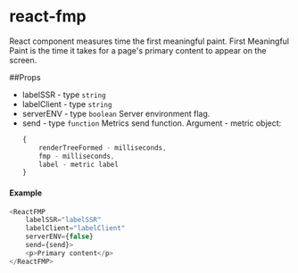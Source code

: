 # react-fmp
React component measures time the first meaningful paint. 
First Meaningful Paint is the time it takes for a page's primary content to appear on the screen.

##Props
* labelSSR - type `string`
* labelClient - type `string`
* serverENV - type `boolean` Server environment flag.
* send - type `function` Metrics send function. 
    Argument - metric object:
    ```js
    {
        renderTreeFormed - milliseconds,
        fmp - milliseconds,
        label - metric label
    }
    ```



#### Example
```js
<ReactFMP
    labelSSR="labelSSR"
    labelClient="labelClient"
    serverENV={false}
    send={send}>
    <p>Primary content</p>
</ReactFMP>
```
